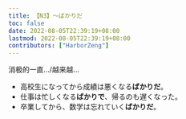 ```yaml
---
title: 【N3】～ばかりだ
toc: false
date: 2022-08-05T22:39:19+08:00
lastmod: 2022-08-05T22:39:19+08:00
contributors: ["HarborZeng"]
---
```



 消极的一直.../越来越...

 - 高校生になってから成績は悪くなる**ばかりだ**。
 - 仕事は忙しくなる**ばかりで**、帰るのも遅くなった。
 - 卒業してから、数学は忘れていく**ばかりだ**。

